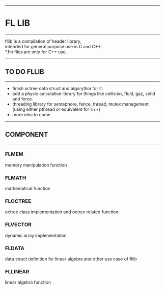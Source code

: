 ___
# FL LIB
___

<p>
fllib is a compilation of header library,</br>
intended for general purpose use in C and C++.</br>
*.hh files are only for C++ use.
</p>

___

## TO DO FLLIB
___
- finish octree data struct and algorythm for it.
- add a physic calculation library for things like collision, fluid, gaz, solid and force.
- threading library for semaphore, fence, thread, mutex management (using either pthread or equivalent for c++)
- more idea to come

___

## COMPONENT
___

### FLMEM

memory manipulation function

### FLMATH

mathematical function

### FLOCTREE

octree class implementation and octree related function

### FLVECTOR

dynamic array implementation

### FLDATA

data struct definition for linear algebra and other use case of fllib

### FLLINEAR

linear algebra function
